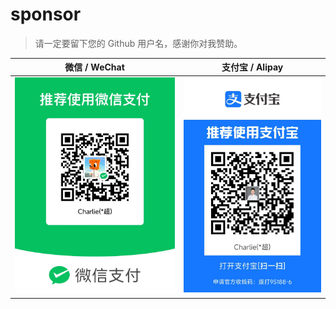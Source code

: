 # sponsor

> 请一定要留下您的 Github 用户名，感谢你对我赞助。

|       微信 / WeChat       |  支付宝 / Alipay  |
| :--------------------------: | :--------------------------: |
|  ![Wechat](./Wechat.png) | ![Alipay](./Alipay.png) |
